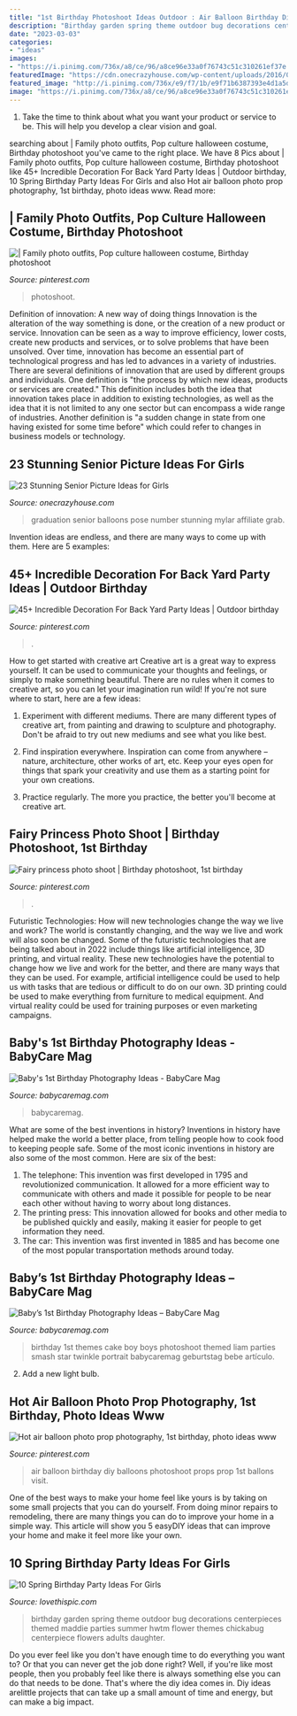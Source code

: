 ```yaml
---
title: "1st Birthday Photoshoot Ideas Outdoor : Air Balloon Birthday Diy Balloons Photoshoot Props Prop 1st Ballons Visit"
description: "Birthday garden spring theme outdoor bug decorations centerpieces themed maddie parties summer hwtm flower themes chickabug centerpiece flowers adults daughter"
date: "2023-03-03"
categories:
- "ideas"
images:
- "https://i.pinimg.com/736x/a8/ce/96/a8ce96e33a0f76743c51c310261ef37e.jpg"
featuredImage: "https://cdn.onecrazyhouse.com/wp-content/uploads/2016/08/graduation-year-balloons.jpg"
featured_image: "http://i.pinimg.com/736x/e9/f7/1b/e9f71b6387393e4d1a5d46612a41e45e.jpg"
image: "https://i.pinimg.com/736x/a8/ce/96/a8ce96e33a0f76743c51c310261ef37e.jpg"
---
```



1. Take the time to think about what you want your product or service to be. This will help you develop a clear vision and goal.

	

		
searching about | Family photo outfits, Pop culture halloween costume, Birthday photoshoot you've came to the right place. We have 8 Pics about | Family photo outfits, Pop culture halloween costume, Birthday photoshoot like 45+ Incredible Decoration For Back Yard Party Ideas | Outdoor birthday, 10 Spring Birthday Party Ideas For Girls and also Hot air balloon photo prop photography, 1st birthday, photo ideas www. Read more:
		
    
## | Family Photo Outfits, Pop Culture Halloween Costume, Birthday Photoshoot

<img loading=lazy src="https://i.pinimg.com/originals/74/ae/92/74ae920e1f893f28d3deb22c0b083061.jpg" onerror="this.onerror=null;this.src='https://tse4.mm.bing.net/th?id=OIP.YyvZVCC51di51P2MciG-qAHaLG&amp;pid=15.1';" alt="| Family photo outfits, Pop culture halloween costume, Birthday photoshoot">

_Source: pinterest.com_

>photoshoot. 

	

Definition of innovation: A new way of doing things
Innovation is the alteration of the way something is done, or the creation of a new product or service. Innovation can be seen as a way to improve efficiency, lower costs, create new products and services, or to solve problems that have been unsolved. Over time, innovation has become an essential part of technological progress and has led to advances in a variety of industries.
There are several definitions of innovation that are used by different groups and individuals. One definition is "the process by which new ideas, products or services are created." This definition includes both the idea that innovation takes place in addition to existing technologies, as well as the idea that it is not limited to any one sector but can encompass a wide range of industries. Another definition is "a sudden change in state from one having existed for some time before" which could refer to changes in business models or technology.

    
## 23 Stunning Senior Picture Ideas For Girls

<img loading=lazy src="https://cdn.onecrazyhouse.com/wp-content/uploads/2016/08/graduation-year-balloons.jpg" onerror="this.onerror=null;this.src='https://tse3.mm.bing.net/th?id=OIP.GsYlh8brqS7vuw8jdkXRsAHaLH&amp;pid=15.1';" alt="23 Stunning Senior Picture Ideas for Girls">

_Source: onecrazyhouse.com_

>graduation senior balloons pose number stunning mylar affiliate grab. 

	

Invention ideas are endless, and there are many ways to come up with them. Here are 5 examples:

    
## 45+ Incredible Decoration For Back Yard Party Ideas | Outdoor Birthday

<img loading=lazy src="https://i.pinimg.com/736x/a8/ce/96/a8ce96e33a0f76743c51c310261ef37e.jpg" onerror="this.onerror=null;this.src='https://tse1.mm.bing.net/th?id=OIP.M007Mi7YUREJl5bLXZBzTAHaLH&amp;pid=15.1';" alt="45+ Incredible Decoration For Back Yard Party Ideas | Outdoor birthday">

_Source: pinterest.com_

>. 

	

How to get started with creative art
Creative art is a great way to express yourself. It can be used to communicate your thoughts and feelings, or simply to make something beautiful. There are no rules when it comes to creative art, so you can let your imagination run wild! If you're not sure where to start, here are a few ideas:
1. Experiment with different mediums. There are many different types of creative art, from painting and drawing to sculpture and photography. Don't be afraid to try out new mediums and see what you like best.

2. Find inspiration everywhere. Inspiration can come from anywhere – nature, architecture, other works of art, etc. Keep your eyes open for things that spark your creativity and use them as a starting point for your own creations.

3. Practice regularly. The more you practice, the better you'll become at creative art.

    
## Fairy Princess Photo Shoot | Birthday Photoshoot, 1st Birthday

<img loading=lazy src="http://i.pinimg.com/736x/e9/f7/1b/e9f71b6387393e4d1a5d46612a41e45e.jpg" onerror="this.onerror=null;this.src='https://tse2.mm.bing.net/th?id=OIP.Pu7oebC1rezrbO6LPydI-AHaLH&amp;pid=15.1';" alt="Fairy princess photo shoot | Birthday photoshoot, 1st birthday">

_Source: pinterest.com_

>. 

	

Futuristic Technologies: How will new technologies change the way we live and work?
The world is constantly changing, and the way we live and work will also soon be changed. Some of the futuristic technologies that are being talked about in 2022 include things like artificial intelligence, 3D printing, and virtual reality. These new technologies have the potential to change how we live and work for the better, and there are many ways that they can be used. For example, artificial intelligence could be used to help us with tasks that are tedious or difficult to do on our own. 3D printing could be used to make everything from furniture to medical equipment. And virtual reality could be used for training purposes or even marketing campaigns.

    
## Baby&#039;s 1st Birthday Photography Ideas - BabyCare Mag

<img loading=lazy src="https://www.babycaremag.com/wp-content/uploads/2017/11/60df89d85ac4eabb6528322c9fdb0660.jpg" onerror="this.onerror=null;this.src='https://tse3.mm.bing.net/th?id=OIP.v5rCstDd55MgRcXQWX-IPAHaLH&amp;pid=15.1';" alt="Baby&#039;s 1st Birthday Photography Ideas - BabyCare Mag">

_Source: babycaremag.com_

>babycaremag. 

	

What are some of the best inventions in history?
Inventions in history have helped make the world a better place, from telling people how to cook food to keeping people safe. Some of the most iconic inventions in history are also some of the most common. Here are six of the best: 
1. The telephone: This invention was first developed in 1795 and revolutionized communication. It allowed for a more efficient way to communicate with others and made it possible for people to be near each other without having to worry about long distances. 
2. The printing press: This innovation allowed for books and other media to be published quickly and easily, making it easier for people to get information they need. 
3. The car: This invention was first invented in 1885 and has become one of the most popular transportation methods around today.

    
## Baby’s 1st Birthday Photography Ideas – BabyCare Mag

<img loading=lazy src="https://www.babycaremag.com/wp-content/uploads/2017/11/1a57e87aa0fbe392c3dfa9a26e8dad4c.jpg" onerror="this.onerror=null;this.src='https://tse2.mm.bing.net/th?id=OIP.ZSgqII6HgZeXUZuT2d93awHaKf&amp;pid=15.1';" alt="Baby’s 1st Birthday Photography Ideas – BabyCare Mag">

_Source: babycaremag.com_

>birthday 1st themes cake boy boys photoshoot themed liam parties smash star twinkle portrait babycaremag geburtstag bebe artículo. 

	

2. Add a new light bulb. 

    
## Hot Air Balloon Photo Prop Photography, 1st Birthday, Photo Ideas Www

<img loading=lazy src="https://i.pinimg.com/736x/75/e8/48/75e848d78b17b9145bb34797f4819323--st-birthday-photos-photography-props.jpg" onerror="this.onerror=null;this.src='https://tse4.mm.bing.net/th?id=OIP.7NsIwm5-CD6UfduCunSIvQHaMD&amp;pid=15.1';" alt="Hot air balloon photo prop photography, 1st birthday, photo ideas www">

_Source: pinterest.com_

>air balloon birthday diy balloons photoshoot props prop 1st ballons visit. 

	

One of the best ways to make your home feel like yours is by taking on some small projects that you can do yourself. From doing minor repairs to remodeling, there are many things you can do to improve your home in a simple way. This article will show you 5 easyDIY ideas that can improve your home and make it feel more like your own.

    
## 10 Spring Birthday Party Ideas For Girls

<img loading=lazy src="http://www.lovethispic.com/uploaded_images/blogs/36-1428216671-5-3.jpg" onerror="this.onerror=null;this.src='https://tse3.mm.bing.net/th?id=OIP.Dg0ZGHkVRE2NkIpFijJJnAHaKd&amp;pid=15.1';" alt="10 Spring Birthday Party Ideas For Girls">

_Source: lovethispic.com_

>birthday garden spring theme outdoor bug decorations centerpieces themed maddie parties summer hwtm flower themes chickabug centerpiece flowers adults daughter. 

	

Do you ever feel like you don't have enough time to do everything you want to? Or that you can never get the job done right? Well, if you're like most people, then you probably feel like there is always something else you can do that needs to be done. That's where the diy idea comes in. Diy ideas arelittle projects that can take up a small amount of time and energy, but can make a big impact.

